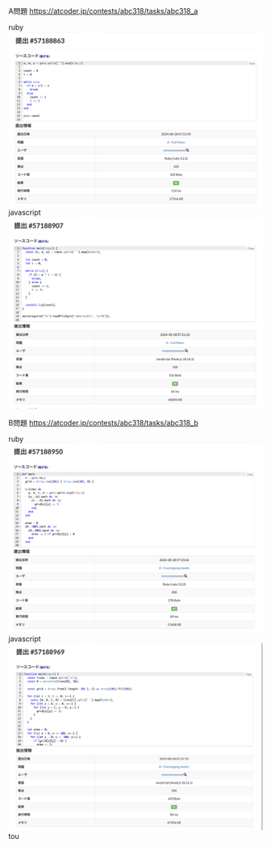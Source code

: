 A問題
https://atcoder.jp/contests/abc318/tasks/abc318_a

ruby
![alt text](a_ruby.png)
javascript
![alt text](a_javascript.png)

B問題
https://atcoder.jp/contests/abc318/tasks/abc318_b

ruby
![alt text](b_ruby.png)
javascript
![alt text](b_javascript.png)
tou